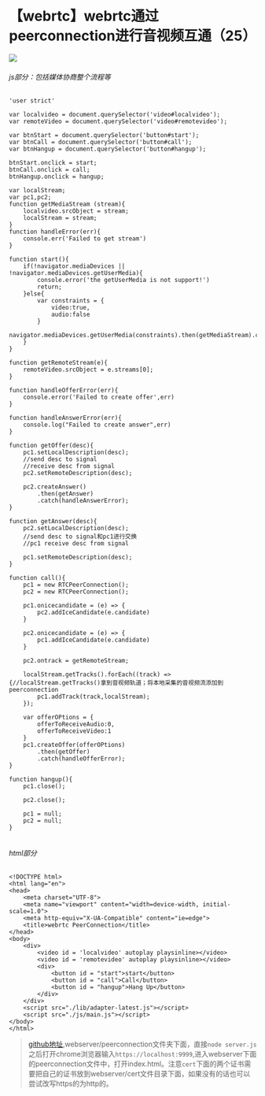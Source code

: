 # 【webrtc】webrtc通过peerconnection进行音视频互通（25）

![](https://img-blog.csdnimg.cn/20191205162849561.png?x-oss-process=image/watermark,type_ZmFuZ3poZW5naGVpdGk,shadow_10,text_aHR0cHM6Ly9ibG9nLmNzZG4ubmV0L3FxXzM0MjczMDU5,size_16,color_FFFFFF,t_70)
###### js部分：包括媒体协商整个流程等
```shell
'user strict'

var localvideo = document.querySelector('video#localvideo');
var remoteVideo = document.querySelector('video#remotevideo');

var btnStart = document.querySelector('button#start');
var btnCall = document.querySelector('button#call');
var btnHangup = document.querySelector('button#hangup');

btnStart.onclick = start;
btnCall.onclick = call;
btnHangup.onclick = hangup;

var localStream;
var pc1,pc2;
function getMediaStream (stream){
    localvideo.srcObject = stream;
    localStream = stream;
}
function handleError(err){
    console.err('Failed to get stream')
}

function start(){
    if(!navigator.mediaDevices || !navigator.mediaDevices.getUserMedia){
        console.error('the getUserMedia is not support!')
        return;
    }else{
        var constraints = {
            video:true,
            audio:false
        }
        navigator.mediaDevices.getUserMedia(constraints).then(getMediaStream).catch(handleError)
    }
}

function getRemoteStream(e){
    remoteVideo.srcObject = e.streams[0];
}

function handleOfferError(err){
    console.error('Failed to create offer',err)
}

function handleAnswerError(err){
    console.log("Failed to create answer",err)
}

function getOffer(desc){
    pc1.setLocalDescription(desc);
    //send desc to signal
    //receive desc from signal
    pc2.setRemoteDescription(desc);

    pc2.createAnswer()
        .then(getAnswer)
        .catch(handleAnswerError);
}

function getAnswer(desc){
    pc2.setLocalDescription(desc);
    //send desc to signal和pc1进行交换
    //pc1 receive desc from signal

    pc1.setRemoteDescription(desc);
}

function call(){
    pc1 = new RTCPeerConnection();
    pc2 = new RTCPeerConnection();

    pc1.onicecandidate = (e) => {
        pc2.addIceCandidate(e.candidate)
    }

    pc2.onicecandidate = (e) => {
        pc1.addIceCandidate(e.candidate)
    }

    pc2.ontrack = getRemoteStream;

    localStream.getTracks().forEach((track) => {//localStream.getTracks()拿到音视频轨道；将本地采集的音视频流添加到peerconnection
        pc1.addTrack(track,localStream);
    });

    var offerOPtions = {
        offerToReceiveAudio:0,
        offerToReceiveVideo:1 
    }
    pc1.createOffer(offerOPtions)
        .then(getOffer)
        .catch(handleOfferError);
}

function hangup(){
    pc1.close();

    pc2.close();

    pc1 = null;
    pc2 = null;
}


```
###### html部分
```shell
<!DOCTYPE html>
<html lang="en">
<head>
    <meta charset="UTF-8">
    <meta name="viewport" content="width=device-width, initial-scale=1.0">
    <meta http-equiv="X-UA-Compatible" content="ie=edge">
    <title>webrtc PeerConnection</title>
</head>
<body>
    <div>
        <video id = 'localvideo' autoplay playsinline></video>
        <video id = 'remotevideo' autoplay playsinline></video>
        <div>
            <button id = "start">start</button>
            <button id = "call">Call</button>
            <button id = "hangup">Hang Up</button>
        </div>
    </div>
    <script src="./lib/adapter-latest.js"></script>
    <script src="./js/main.js"></script>
</body>
</html>
```
> [github地址](https://github.com/smileyqp/webrtc/tree/master/webserver),webserver/peerconnection文件夹下面，直接`node server.js`之后打开chrome浏览器输入`https://localhost:9999`,进入webserver下面的peerconnection文件中，打开index.html。注意`cert`下面的两个证书需要把自己的证书放到webserver/cert文件目录下面，如果没有的话也可以尝试改写https的为http的。